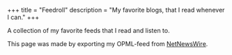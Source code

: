 +++
title = "Feedroll"
description = "My favorite blogs, that I read whenever I can."
+++

A collection of my favorite feeds that I read and listen to.

This page was made by exporting my OPML-feed from
[NetNewsWire](https://netnewswire.com/).
